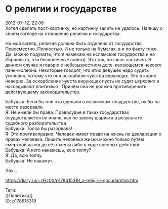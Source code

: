 О религии и государстве
========================

   
 2012-07-12, 22:08   
  Хотел сделать пост-картинку, но картинку залить не удалось. Напишу о своём взгляде на отношение религии и государства.   
   
 На мой взгляд, религия должна быть отделена от государства. Повсеместно. Полностью. И не только на бумагах, а и по факту тоже. Да, можно подумать, что я намекаю на исламские государства и на Израиль (о, эти бесконечные войны). Это так, но лишь частично. В данном случае я говорю о небезызвестном деле, касающемся некоего панк-молебна. Некоторые говорят, что этих девушек надо судить уголовно,  *потому что*  они оскорбили чувства верующих. Это в корне неверно. За оскорбление чувств верующих пусть их судят  *церковно*  и накладывают  *епитимью*  . Причём она не должна противоречить действующему законодательству.   
   
 Бабушка: Если бы они это сделали в исламском государстве, их бы на месте разорвали.   
 Я: Не имели бы права. Правосудие в таких государствах осуществляется не иначе, как по закону шариата в результате судебного разбирательства.   
 Бабушка: Толпа бы разорвала!   
 Я: Это противоправно! Человек имеет право на жизнь по декларации о правах человека. Лишить человека жизни можно только путём смертной казни до её отмены либо в ходе военных действий.   
 Бабушка: А кого накажешь, всю толпу?   
 Я: Да, всю толпу.   
 Бабушка: Не накажут...   
   
 Ээх...   
    
 <https://diary.ru/~zHz00/p178615319_o-religii-i-gosudarstve.htm>   
   
 Теги:   
 [[Политика]]   
 ID: p178615319